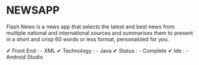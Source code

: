 # NEWSAPP

Flash News is a news app that selects the latest and best news from multiple national and international sources and summarises them to present in a short and crisp 60 words or less format, personalized for you.


✔ Front End : - XML 
✔ Technology : - Java 
✔ Status : - Complete
✔ Ide : - Android Studio
